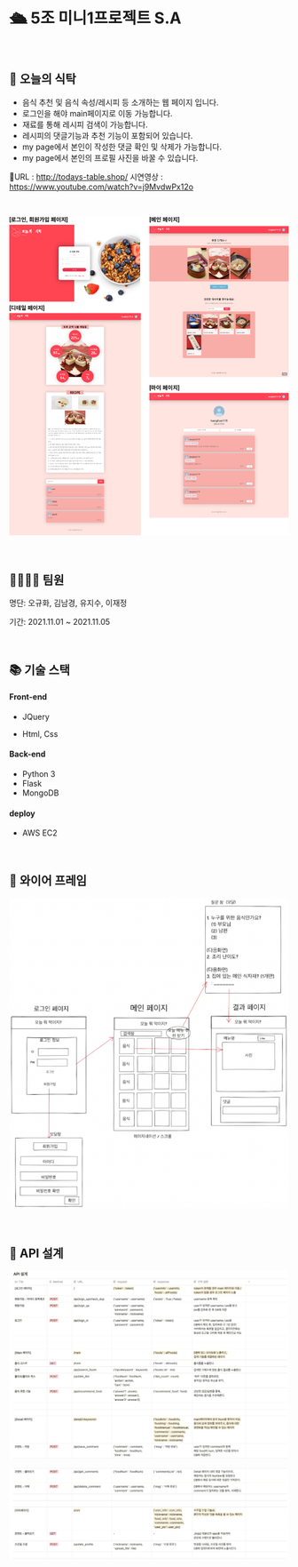 # 🛳 5조 미니1프로젝트 S.A

<br />

## 🎯 오늘의 식탁

- 음식 추천 및 음식 속성/레시피 등 소개하는 웹 페이지 입니다.
- 로그인을 해야 main페이지로 이동 가능합니다.
- 재료를 통해 레시피 검색이 가능합니다.
- 레시피의 댓글기능과 추천 기능이 포함되어 있습니다.
- my page에서 본인이 작성한 댓글 확인 및 삭제가 가능합니다.
- my page에서 본인의 프로필 사진을 바꿀 수 있습니다.

 🧁URL : http://todays-table.shop/
 시연영상 : https://www.youtube.com/watch?v=j9MvdwPx12o

<br />

![preview](./static/imgs/preview.png)



<br />

## 👨‍👨‍👧‍👧  팀원

명단: 오규화, 김남경, 유지수, 이재정

기간: 2021.11.01 ~ 2021.11.05

<br />



## 📚 기술 스택

#### Front-end

- JQuery

- Html, Css

#### Back-end

- Python 3
- Flask
- MongoDB

#### deploy

- AWS EC2


<br />

## 📑 와이어 프레임

![와이어프레임](./static/imgs/와이어프레임.png)

<br />

## 👀 API 설계

![API설계](./static/imgs/API설계.png)

![API설계2](./static/imgs/API설계2.png)
